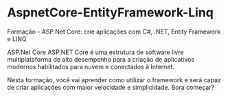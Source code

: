 # AspnetCore-EntityFramework-Linq
 Formação - ASP.Net Core: crie aplicações com C#, .NET, Entity Framework e LINQ

ASP.Net Core
ASP.NET Core é uma estrutura de software livre multiplataforma de alto desempenho para a criação de aplicativos modernos habilitados para nuvem e conectados à Internet.

Nesta formação, você vai aprender como utilizar o framework e será capaz de criar aplicações com maior velocidade e simplicidade. Bora começar?
